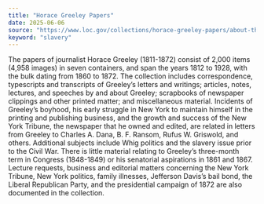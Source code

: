 ```yaml
---
title: "Horace Greeley Papers"
date: 2025-06-06
source: "https://www.loc.gov/collections/horace-greeley-papers/about-this-collection/"
keyword: "slavery"
---
```


The papers of journalist Horace Greeley (1811-1872) consist of 2,000 items (4,958 images) in seven containers, and span the years 1812 to 1928, with the bulk dating from 1860 to 1872. The collection includes correspondence, typescripts and transcripts of Greeley&rsquo;s letters and writings; articles, notes, lectures, and speeches by and about Greeley; scrapbooks of newspaper clippings and other printed matter; and miscellaneous material. Incidents of Greeley&rsquo;s boyhood, his early struggle in New York to maintain himself in the printing and publishing business, and the growth and success of the New York Tribune, the newspaper that he owned and edited, are related in letters from Greeley to Charles A. Dana, B. F. Ransom, Rufus W. Griswold, and others. Additional subjects include Whig politics and the slavery issue prior to the Civil War. There is little material relating to Greeley&rsquo;s three-month term in Congress (1848-1849) or his senatorial aspirations in 1861 and 1867. Lecture requests, business and editorial matters concerning the New York Tribune, New York politics, family illnesses, Jefferson Davis&rsquo;s bail bond, the Liberal Republican Party, and the presidential campaign of 1872 are also documented in the collection.

